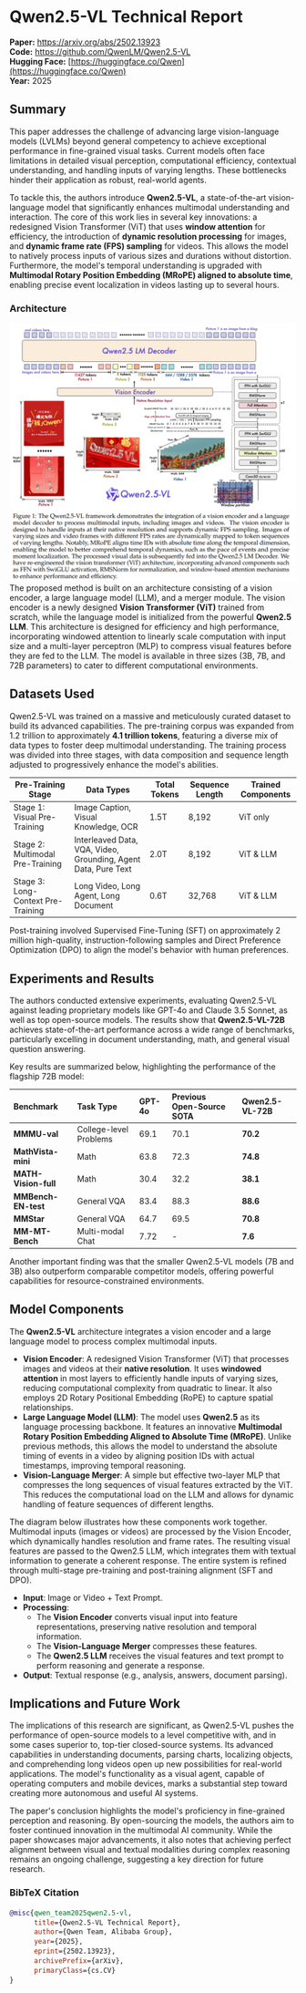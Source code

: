 # Qwen2.5-VL Technical Report

**Paper:** https://arxiv.org/abs/2502.13923  
**Code:** https://github.com/QwenLM/Qwen2.5-VL  
**Hugging Face:** [https://huggingface.co/Qwen](https://huggingface.co/Qwen)  
**Year:** 2025

## Summary

This paper addresses the challenge of advancing large vision-language models (LVLMs) beyond general competency to achieve exceptional performance in fine-grained visual tasks. Current models often face limitations in detailed visual perception, computational efficiency, contextual understanding, and handling inputs of varying lengths. These bottlenecks hinder their application as robust, real-world agents.

To tackle this, the authors introduce **Qwen2.5-VL**, a state-of-the-art vision-language model that significantly enhances multimodal understanding and interaction. The core of this work lies in several key innovations: a redesigned Vision Transformer (ViT) that uses **window attention** for efficiency, the introduction of **dynamic resolution processing** for images, and **dynamic frame rate (FPS) sampling** for videos. This allows the model to natively process inputs of various sizes and durations without distortion. Furthermore, the model's temporal understanding is upgraded with **Multimodal Rotary Position Embedding (MRoPE) aligned to absolute time**, enabling precise event localization in videos lasting up to several hours.

### Architecture
![Qwen2.5-VL](./Qwen2.5-VL.png)
The proposed method is built on an architecture consisting of a vision encoder, a large language model (LLM), and a merger module. The vision encoder is a newly designed **Vision Transformer (ViT)** trained from scratch, while the language model is initialized from the powerful **Qwen2.5 LLM**. This architecture is designed for efficiency and high performance, incorporating windowed attention to linearly scale computation with input size and a multi-layer perceptron (MLP) to compress visual features before they are fed to the LLM. The model is available in three sizes (3B, 7B, and 72B parameters) to cater to different computational environments.

## Datasets Used

Qwen2.5-VL was trained on a massive and meticulously curated dataset to build its advanced capabilities. The pre-training corpus was expanded from 1.2 trillion to approximately **4.1 trillion tokens**, featuring a diverse mix of data types to foster deep multimodal understanding. The training process was divided into three stages, with data composition and sequence length adjusted to progressively enhance the model's abilities.

| Pre-Training Stage | Data Types | Total Tokens | Sequence Length | Trained Components |
| --- | --- | --- | --- | --- |
| Stage 1: Visual Pre-Training | Image Caption, Visual Knowledge, OCR | 1.5T | 8,192 | ViT only |
| Stage 2: Multimodal Pre-Training | Interleaved Data, VQA, Video, Grounding, Agent Data, Pure Text | 2.0T | 8,192 | ViT & LLM |
| Stage 3: Long-Context Pre-Training | Long Video, Long Agent, Long Document | 0.6T | 32,768 | ViT & LLM |

Post-training involved Supervised Fine-Tuning (SFT) on approximately 2 million high-quality, instruction-following samples and Direct Preference Optimization (DPO) to align the model's behavior with human preferences.

## Experiments and Results

The authors conducted extensive experiments, evaluating Qwen2.5-VL against leading proprietary models like GPT-4o and Claude 3.5 Sonnet, as well as top open-source models. The results show that **Qwen2.5-VL-72B** achieves state-of-the-art performance across a wide range of benchmarks, particularly excelling in document understanding, math, and general visual question answering.

Key results are summarized below, highlighting the performance of the flagship 72B model:

| Benchmark | Task Type | GPT-4o | Previous Open-Source SOTA | **Qwen2.5-VL-72B** |
| :--- | :--- | :--- | :--- | :--- |
| **MMMU-val** | College-level Problems | 69.1 | 70.1 | **70.2** |
| **MathVista-mini** | Math | 63.8 | 72.3 | **74.8** |
| **MATH-Vision-full** | Math | 30.4 | 32.2 | **38.1** |
| **MMBench-EN-test** | General VQA | 83.4 | 88.3 | **88.6** |
| **MMStar** | General VQA | 64.7 | 69.5 | **70.8** |
| **MM-MT-Bench**| Multi-modal Chat | 7.72 | - | **7.6** |

Another important finding was that the smaller Qwen2.5-VL models (7B and 3B) also outperform comparable competitor models, offering powerful capabilities for resource-constrained environments.

## Model Components

The **Qwen2.5-VL** architecture integrates a vision encoder and a large language model to process complex multimodal inputs.

*   **Vision Encoder**: A redesigned Vision Transformer (ViT) that processes images and videos at their **native resolution**. It uses **windowed attention** in most layers to efficiently handle inputs of varying sizes, reducing computational complexity from quadratic to linear. It also employs 2D Rotary Positional Embedding (RoPE) to capture spatial relationships.
*   **Large Language Model (LLM)**: The model uses **Qwen2.5** as its language processing backbone. It features an innovative **Multimodal Rotary Position Embedding Aligned to Absolute Time (MRoPE)**. Unlike previous methods, this allows the model to understand the absolute timing of events in a video by aligning position IDs with actual timestamps, improving temporal reasoning.
*   **Vision-Language Merger**: A simple but effective two-layer MLP that compresses the long sequences of visual features extracted by the ViT. This reduces the computational load on the LLM and allows for dynamic handling of feature sequences of different lengths.

The diagram below illustrates how these components work together. Multimodal inputs (images or videos) are processed by the Vision Encoder, which dynamically handles resolution and frame rates. The resulting visual features are passed to the Qwen2.5 LLM, which integrates them with textual information to generate a coherent response. The entire system is refined through multi-stage pre-training and post-training alignment (SFT and DPO).

*   **Input**: Image or Video + Text Prompt.
*   **Processing**:
    *   The **Vision Encoder** converts visual input into feature representations, preserving native resolution and temporal information.
    *   The **Vision-Language Merger** compresses these features.
    *   The **Qwen2.5 LLM** receives the visual features and text prompt to perform reasoning and generate a response.
*   **Output**: Textual response (e.g., analysis, answers, document parsing).

## Implications and Future Work

The implications of this research are significant, as Qwen2.5-VL pushes the performance of open-source models to a level competitive with, and in some cases superior to, top-tier closed-source systems. Its advanced capabilities in understanding documents, parsing charts, localizing objects, and comprehending long videos open up new possibilities for real-world applications. The model's functionality as a visual agent, capable of operating computers and mobile devices, marks a substantial step toward creating more autonomous and useful AI systems.

The paper's conclusion highlights the model's proficiency in fine-grained perception and reasoning. By open-sourcing the models, the authors aim to foster continued innovation in the multimodal AI community. While the paper showcases major advancements, it also notes that achieving perfect alignment between visual and textual modalities during complex reasoning remains an ongoing challenge, suggesting a key direction for future research.

### BibTeX Citation

```bibtex
@misc{qwen_team2025qwen2.5-vl,
      title={Qwen2.5-VL Technical Report}, 
      author={Qwen Team, Alibaba Group},
      year={2025},
      eprint={2502.13923},
      archivePrefix={arXiv},
      primaryClass={cs.CV}
}
```
